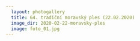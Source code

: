 ```yaml
---
  layout: photogallery
  title: 64. tradiční moravský ples (22.02.2020)
  image_dir: 2020-02-22-moravsky-ples
  image: foto_01.jpg
---
```

<!---
Pridej pripadny popis fotogalerie
-->